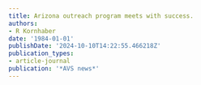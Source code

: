 ```yaml
---
title: Arizona outreach program meets with success.
authors:
- R Kornhaber
date: '1984-01-01'
publishDate: '2024-10-10T14:22:55.466218Z'
publication_types:
- article-journal
publication: '*AVS news*'
---
```

